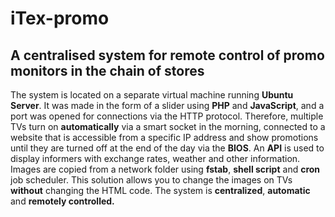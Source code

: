 # iTex-promo
## A centralised system for remote control of promo monitors in the chain of stores

The system is located on a separate virtual machine running **Ubuntu Server**. 
It was made in the form of a slider using **PHP** and **JavaScript**, and a port was opened for connections via the HTTP protocol. 
Therefore, multiple TVs turn on **automatically** via a smart socket in the morning, connected to a website that is accessible from a specific IP address and show promotions until they are turned off at the end of the day via the **BIOS**.
An **API** is used to display informers with exchange rates, weather and other information. 
Images are copied from a network folder using **fstab**, **shell script** and **cron** job scheduler.
This solution allows you to change the images on TVs **without** changing the HTML code.
The system is **centralized**, **automatic** and **remotely controlled.**
